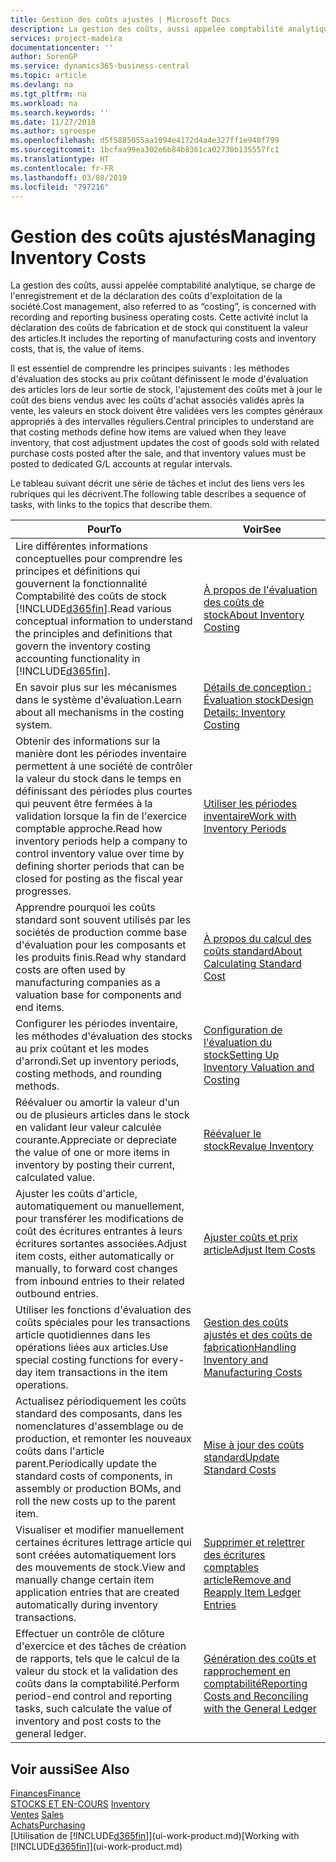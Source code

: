 ```yaml
---
title: Gestion des coûts ajustés | Microsoft Docs
description: La gestion des coûts, aussi appelée comptabilité analytique, se charge de l'enregistrement et de la déclaration des coûts d'exploitation de la société. Cette activité inclut la déclaration des coûts de fabrication et de stock qui constituent la valeur des articles.
services: project-madeira
documentationcenter: ''
author: SorenGP
ms.service: dynamics365-business-central
ms.topic: article
ms.devlang: na
ms.tgt_pltfrm: na
ms.workload: na
ms.search.keywords: ''
ms.date: 11/27/2018
ms.author: sgroespe
ms.openlocfilehash: d5f5885055aa1094e4172d4a4e327ff1e940f799
ms.sourcegitcommit: 1bcfaa99ea302e6b84b8361ca02730b135557fc1
ms.translationtype: HT
ms.contentlocale: fr-FR
ms.lasthandoff: 03/08/2019
ms.locfileid: "797216"
---
```

# <a name="managing-inventory-costs"></a><span data-ttu-id="88eea-104">Gestion des coûts ajustés</span><span class="sxs-lookup"><span data-stu-id="88eea-104">Managing Inventory Costs</span></span>
<span data-ttu-id="88eea-105">La gestion des coûts, aussi appelée comptabilité analytique, se charge de l'enregistrement et de la déclaration des coûts d'exploitation de la société.</span><span class="sxs-lookup"><span data-stu-id="88eea-105">Cost management, also referred to as “costing”, is concerned with recording and reporting business operating costs.</span></span> <span data-ttu-id="88eea-106">Cette activité inclut la déclaration des coûts de fabrication et de stock qui constituent la valeur des articles.</span><span class="sxs-lookup"><span data-stu-id="88eea-106">It includes the reporting of manufacturing costs and inventory costs, that is, the value of items.</span></span>   

<span data-ttu-id="88eea-107">Il est essentiel de comprendre les principes suivants : les méthodes d'évaluation des stocks au prix coûtant définissent le mode d'évaluation des articles lors de leur sortie de stock, l'ajustement des coûts met à jour le coût des biens vendus avec les coûts d'achat associés validés après la vente, les valeurs en stock doivent être validées vers les comptes généraux appropriés à des intervalles réguliers.</span><span class="sxs-lookup"><span data-stu-id="88eea-107">Central principles to understand are that costing methods define how items are valued when they leave inventory, that cost adjustment updates the cost of goods sold with related purchase costs posted after the sale, and that inventory values must be posted to dedicated G/L accounts at regular intervals.</span></span>

<span data-ttu-id="88eea-108">Le tableau suivant décrit une série de tâches et inclut des liens vers les rubriques qui les décrivent.</span><span class="sxs-lookup"><span data-stu-id="88eea-108">The following table describes a sequence of tasks, with links to the topics that describe them.</span></span>

|<span data-ttu-id="88eea-109">**Pour**</span><span class="sxs-lookup"><span data-stu-id="88eea-109">**To**</span></span>|<span data-ttu-id="88eea-110">**Voir**</span><span class="sxs-lookup"><span data-stu-id="88eea-110">**See**</span></span>|  
|------------|-------------|  
|<span data-ttu-id="88eea-111">Lire différentes informations conceptuelles pour comprendre les principes et définitions qui gouvernent la fonctionnalité Comptabilité des coûts de stock [!INCLUDE[d365fin](includes/d365fin_md.md)].</span><span class="sxs-lookup"><span data-stu-id="88eea-111">Read various conceptual information to understand the principles and definitions that govern the inventory costing accounting functionality in [!INCLUDE[d365fin](includes/d365fin_md.md)].</span></span>|[<span data-ttu-id="88eea-112">À propos de l'évaluation des coûts de stock</span><span class="sxs-lookup"><span data-stu-id="88eea-112">About Inventory Costing</span></span>](finance-learn-about-costing.md)|  
|<span data-ttu-id="88eea-113">En savoir plus sur les mécanismes dans le système d'évaluation.</span><span class="sxs-lookup"><span data-stu-id="88eea-113">Learn about all mechanisms in the costing system.</span></span>|[<span data-ttu-id="88eea-114">Détails de conception : Évaluation stock</span><span class="sxs-lookup"><span data-stu-id="88eea-114">Design Details: Inventory Costing</span></span>](design-details-inventory-costing.md)|
|<span data-ttu-id="88eea-115">Obtenir des informations sur la manière dont les périodes inventaire permettent à une société de contrôler la valeur du stock dans le temps en définissant des périodes plus courtes qui peuvent être fermées à la validation lorsque la fin de l'exercice comptable approche.</span><span class="sxs-lookup"><span data-stu-id="88eea-115">Read how inventory periods help a company to control inventory value over time by defining shorter periods that can be closed for posting as the fiscal year progresses.</span></span>|[<span data-ttu-id="88eea-116">Utiliser les périodes inventaire</span><span class="sxs-lookup"><span data-stu-id="88eea-116">Work with Inventory Periods</span></span>](finance-how-to-work-with-inventory-periods.md)|
|<span data-ttu-id="88eea-117">Apprendre pourquoi les coûts standard sont souvent utilisés par les sociétés de production comme base d'évaluation pour les composants et les produits finis.</span><span class="sxs-lookup"><span data-stu-id="88eea-117">Read why standard costs are often used by manufacturing companies as a valuation base for components and end items.</span></span>|[<span data-ttu-id="88eea-118">À propos du calcul des coûts standard</span><span class="sxs-lookup"><span data-stu-id="88eea-118">About Calculating Standard Cost</span></span>](finance-about-calculating-standard-cost.md)|
|<span data-ttu-id="88eea-119">Configurer les périodes inventaire, les méthodes d'évaluation des stocks au prix coûtant et les modes d'arrondi.</span><span class="sxs-lookup"><span data-stu-id="88eea-119">Set up inventory periods, costing methods, and rounding methods.</span></span>|[<span data-ttu-id="88eea-120">Configuration de l'évaluation du stock</span><span class="sxs-lookup"><span data-stu-id="88eea-120">Setting Up Inventory Valuation and Costing</span></span>](finance-set-up-inventory-valuation-and-costing.md)|
|<span data-ttu-id="88eea-121">Réévaluer ou amortir la valeur d'un ou de plusieurs articles dans le stock en validant leur valeur calculée courante.</span><span class="sxs-lookup"><span data-stu-id="88eea-121">Appreciate or depreciate the value of one or more items in inventory by posting their current, calculated value.</span></span>|[<span data-ttu-id="88eea-122">Réévaluer le stock</span><span class="sxs-lookup"><span data-stu-id="88eea-122">Revalue Inventory</span></span>](inventory-how-revalue-inventory.md)|
|<span data-ttu-id="88eea-123">Ajuster les coûts d'article, automatiquement ou manuellement, pour transférer les modifications de coût des écritures entrantes à leurs écritures sortantes associées.</span><span class="sxs-lookup"><span data-stu-id="88eea-123">Adjust item costs, either automatically or manually, to forward cost changes from inbound entries to their related outbound entries.</span></span>|[<span data-ttu-id="88eea-124">Ajuster coûts et prix article</span><span class="sxs-lookup"><span data-stu-id="88eea-124">Adjust Item Costs</span></span>](inventory-how-adjust-item-costs.md)|
|<span data-ttu-id="88eea-125">Utiliser les fonctions d'évaluation des coûts spéciales pour les transactions article quotidiennes dans les opérations liées aux articles.</span><span class="sxs-lookup"><span data-stu-id="88eea-125">Use special costing functions for every-day item transactions in the item operations.</span></span>|[<span data-ttu-id="88eea-126">Gestion des coûts ajustés et des coûts de fabrication</span><span class="sxs-lookup"><span data-stu-id="88eea-126">Handling Inventory and Manufacturing Costs</span></span>](finance-handle-inventory-and-manufacturing-costs.md)|  
|<span data-ttu-id="88eea-127">Actualisez périodiquement les coûts standard des composants, dans les nomenclatures d'assemblage ou de production, et remonter les nouveaux coûts dans l'article parent.</span><span class="sxs-lookup"><span data-stu-id="88eea-127">Periodically update the standard costs of components, in assembly or production BOMs, and roll the new costs up to the parent item.</span></span>|[<span data-ttu-id="88eea-128">Mise à jour des coûts standard</span><span class="sxs-lookup"><span data-stu-id="88eea-128">Update Standard Costs</span></span>](finance-how-to-update-standard-costs.md)|
|<span data-ttu-id="88eea-129">Visualiser et modifier manuellement certaines écritures lettrage article qui sont créées automatiquement lors des mouvements de stock.</span><span class="sxs-lookup"><span data-stu-id="88eea-129">View and manually change certain item application entries that are created automatically during inventory transactions.</span></span>|[<span data-ttu-id="88eea-130">Supprimer et relettrer des écritures comptables article</span><span class="sxs-lookup"><span data-stu-id="88eea-130">Remove and Reapply Item Ledger Entries</span></span>](finance-how-to-remove-and-reapply-item-entries.md)|
|<span data-ttu-id="88eea-131">Effectuer un contrôle de clôture d'exercice et des tâches de création de rapports, tels que le calcul de la valeur du stock et la validation des coûts dans la comptabilité.</span><span class="sxs-lookup"><span data-stu-id="88eea-131">Perform period-end control and reporting tasks, such calculate the value of inventory and post costs to the general ledger.</span></span>|[<span data-ttu-id="88eea-132">Génération des coûts et rapprochement en comptabilité</span><span class="sxs-lookup"><span data-stu-id="88eea-132">Reporting Costs and Reconciling with the General Ledger</span></span>](finance-report-costs-and-reconcile-with-the-general-ledger.md)|

## <a name="see-also"></a><span data-ttu-id="88eea-133">Voir aussi</span><span class="sxs-lookup"><span data-stu-id="88eea-133">See Also</span></span>  
 [<span data-ttu-id="88eea-134">Finances</span><span class="sxs-lookup"><span data-stu-id="88eea-134">Finance</span></span>](finance.md)  
 <span data-ttu-id="88eea-135">[STOCKS ET EN-COURS](inventory-manage-inventory.md) </span><span class="sxs-lookup"><span data-stu-id="88eea-135">[Inventory](inventory-manage-inventory.md) </span></span>  
 <span data-ttu-id="88eea-136">[Ventes](sales-manage-sales.md) </span><span class="sxs-lookup"><span data-stu-id="88eea-136">[Sales](sales-manage-sales.md) </span></span>  
 [<span data-ttu-id="88eea-137">Achats</span><span class="sxs-lookup"><span data-stu-id="88eea-137">Purchasing</span></span>](purchasing-manage-purchasing.md)  
 <span data-ttu-id="88eea-138">[Utilisation de [!INCLUDE[d365fin](includes/d365fin_md.md)]](ui-work-product.md)</span><span class="sxs-lookup"><span data-stu-id="88eea-138">[Working with [!INCLUDE[d365fin](includes/d365fin_md.md)]](ui-work-product.md)</span></span>
